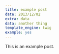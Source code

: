 ```yaml
---
title: example post
date: 2013/12/02
extra: data
data: another thing
template_engine: twig
example: yes
---
```

This is an example post.